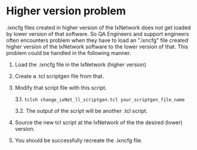 # Higher version problem
.ixncfg files created in higher version of the IxNetwork does not get loaded by lower version of that software. So QA Engineers and support engineers often encounters problem when they have to load an ".ixncfg" file
created higher version of the IxNetwork software to the lower version of that. This problem could be handled in the following manner.

1. Load the .ixncfg file in the IxNetwork (higher version)
2. Create a .tcl scriptgen file from that.
3. Modify that script file with this script.

   3.1. `tclsh change_ixNet_ll_scriptgen.tcl your_scriptgen_file_name`

   3.2. The output of the script will be another .tcl script.

4. Source the new tcl script at the IxNetwork of the the desired (lower) version.
5. You should be successfully recreate the .ixncfg file.  


